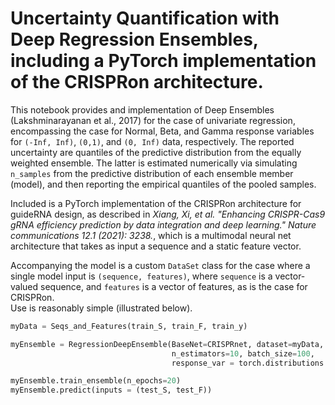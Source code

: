 # Uncertainty Quantification with Deep Regression Ensembles, including a PyTorch implementation of the CRISPRon architecture. 

This notebook provides and implementation of Deep Ensembles (Lakshminarayanan et al., 2017) for the case of univariate regression, encompassing the case for Normal, Beta, and Gamma response variables for `(-Inf, Inf)`, `(0,1)`, and `(0, Inf)` data, respectively. The reported uncertainty are quantiles of the predictive distribution from the equally weighted ensemble. The latter is estimated numerically via simulating `n_samples` from the predictive distribution of each ensemble member (model), and then reporting the empirical quantiles of the pooled samples. 

Included is a PyTorch implementation of the CRISPRon architecture for guideRNA design, as described in *Xiang, Xi, et al. "Enhancing CRISPR-Cas9 gRNA efficiency prediction 
by data integration and deep learning." Nature communications 12.1 (2021): 3238.*, which is a multimodal neural net architecture that takes as input a sequence and a static feature vector. 

Accompanying the model is a custom `DataSet` class for the case where a single model input is `(sequence, features)`, where `sequence` is a vector-valued sequence, and `features` is a vector of features, as is the case for CRISPRon.  
Use is reasonably simple (illustrated below). 

```python
myData = Seqs_and_Features(train_S, train_F, train_y)

myEnsemble = RegressionDeepEnsemble(BaseNet=CRISPRnet, dataset=myData,
                                    n_estimators=10, batch_size=100,
                                    response_var = torch.distributions.Beta)

myEnsemble.train_ensemble(n_epochs=20)
myEnsemble.predict(inputs = (test_S, test_F))
```
